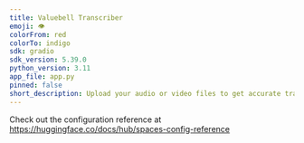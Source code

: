 ```yaml
---
title: Valuebell Transcriber
emoji: 👁
colorFrom: red
colorTo: indigo
sdk: gradio
sdk_version: 5.39.0
python_version: 3.11
app_file: app.py
pinned: false
short_description: Upload your audio or video files to get accurate transcripts
---
```


Check out the configuration reference at https://huggingface.co/docs/hub/spaces-config-reference